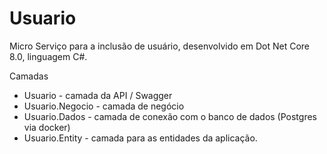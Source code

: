 # Usuario
Micro Serviço para a inclusão de usuário, desenvolvido em Dot Net Core 8.0, linguagem C#. 

Camadas 
 - Usuario - camada da API / Swagger
 - Usuario.Negocio - camada de negócio
 - Usuario.Dados - camada de conexão com o banco de dados (Postgres via docker)
 - Usuario.Entity - camada para as entidades da aplicação. 
